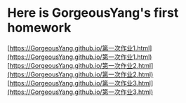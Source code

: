 # Here is GorgeousYang's first homework
[https://GorgeousYang.github.io/第一次作业1.html](https://GorgeousYang.github.io/第一次作业1.html)
[https://GorgeousYang.github.io/第一次作业2.html](https://GorgeousYang.github.io/第一次作业2.html)
[https://GorgeousYang.github.io/第一次作业3.html](https://GorgeousYang.github.io/第一次作业3.html)
